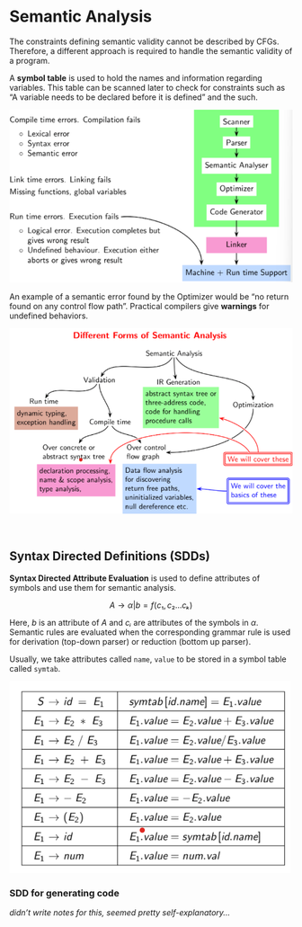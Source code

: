# Semantic Analysis

The constraints defining semantic validity cannot be described by CFGs. Therefore, a different approach is required to handle the semantic validity of a program. 

A **symbol table** is used to hold the names and information regarding variables. This table can be scanned later to check for constraints such as “A variable needs to be declared before it is defined” and the such.



![image-20220314151312640](../../../assets/images/typora/image-20220314151312640.png)

An example of a semantic error found by the Optimizer would be “no return found on any control flow path”. Practical compilers give **warnings** for undefined behaviors. 

![image-20220314151806392](../../../assets/images/typora/image-20220314151806392.png)



&nbsp;

## Syntax Directed Definitions (SDDs)

**Syntax Directed Attribute Evaluation** is used to define attributes of symbols and use them for semantic analysis.


$$
A\to\alpha\vert b=f(c₁,c₂\ldots cₖ)
$$


Here, $b$ is an attribute of $A$ and $cᵢ$ are attributes of the symbols in $\alpha$. Semantic rules are evaluated when the corresponding grammar rule is used for derivation (top-down parser) or reduction (bottom up parser).

Usually, we take attributes called `name`, `value` to be stored in a symbol table called `symtab`.

![image-20220314152607807](../../../assets/images/typora/image-20220314152607807.png)



### SDD for generating code

*didn’t write notes for this, seemed pretty self-explanatory...*
